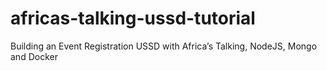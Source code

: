 # africas-talking-ussd-tutorial
Building an Event Registration USSD with Africa’s Talking, NodeJS, Mongo and Docker
